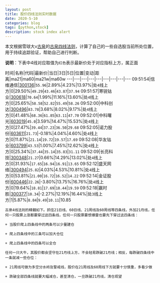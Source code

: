 ```yaml
---
layout: post
title: 股价四线法则实时数据
date: 2020-5-10
categories: blog
tags: [python,stock]
description: stock index alert
---
```



本文根据雪球大v[古泉](https://xueqiu.com/u/7148646888)的[古泉四线法则](https://xueqiu.com/7148646888/130498192)，计算了自己的一些自选股当前所处位置，用于持续追踪验证，帮助自己进行判断。

**说明**：下表中4线对应取值为`红色`表示最新价处于对应指标上方，属正面

时间|名称|代码|最新价|当日|3日|5日|位置|变动|距离|ma21|ma60|ma21w|ma60w
---|---|---|---|---|---|---|---|---
09:51:54|信维通信|[300136](https://xueqiu.com/S/SZ300136)|`55.96`|2.89%|4.23%|13.97%|处`4`线上方|0|29.50%|`49.29`|`43.46`|`43.87`|`37.94`
09:51:57|寒锐钴业|[300618](https://xueqiu.com/S/SZ300618)|`70.64`|1.99%|11.16%|13.60%|处`4`线上方|0|25.65%|`58.58`|`52.82`|`55.49`|`58.26`
09:52:00|中科创达|[300496](https://xueqiu.com/S/SZ300496)|`83.78`|3.68%|8.02%|9.17%|处`4`线上方|0|41.48%|`68.36`|`61.85`|`63.11`|`47.70`
09:52:01|中科曙光|[603019](https://xueqiu.com/S/SH603019)|`45.0`|3.59%|14.47%|15.53%|处`4`线上方|0|27.47%|`39.44`|`37.23`|`36.50`|`29.68`
09:52:05|诺力股份|[603611](https://xueqiu.com/S/SH603611)|`21.73`|-0.18%|4.04%|4.60%|处`4`线上方|0|11.87%|`21.14`|`19.72`|`19.57`|`17.69`
09:52:08|华友钴业|[603799](https://xueqiu.com/S/SH603799)|`43.53`|1.00%|7.45%|12.62%|处`4`线上方|0|25.34%|`37.44`|`35.14`|`35.83`|`31.11`
09:52:09|长亮科技|[300348](https://xueqiu.com/S/SZ300348)|`21.27`|0.66%|14.29%|13.02%|处`4`线上方|0|31.93%|`17.65`|`16.94`|`16.91`|`13.65`
09:52:12|盛天网络|[300494](https://xueqiu.com/S/SZ300494)|`25.82`|4.03%|4.53%|10.81%|处`4`线上方|0|53.81%|`21.00`|`16.72`|`16.52`|`14.22`
09:52:14|金证股份|[600446](https://xueqiu.com/S/SH600446)|`22.26`|-3.80%|13.75%|16.76%|处`4`线上方|0|19.64%|`18.81`|`17.69`|`18.44`|`19.59`
09:52:18|赢时胜|[300377](https://xueqiu.com/S/SZ300377)|`10.34`|-2.27%|12.19%|16.44%|处`3`线上方|1|5.87%|`8.84`|`9.49`|`10.11`|10.85

```
古泉4线法则的精髓如下。抓住21日线、60日线、21周线及60周线等四条线，外加21月线，任何一只股票上涨都要穿过这四条线，任何一只股票要想爆雷也要先下穿过这四条线：

+ 当股价爬上四条线中的两条可以少量建仓

+ 爬上四条线中的三条可以加大仓位

+ 爬上四条线中的四条可以全仓

任何一只大牛，其股价都会坚守在21月线上方，不会轻易跌破21月线；相反，每跌破四条线中一条就减一些仓位：

+ 21周线可做为多空分水岭及警戒线，股价在21周线及60周线下方就要十分慎重，多看少做

+ 跌破全部四条线就要大幅减仓，甚至清仓，一旦跌破21月线，清仓观望
```